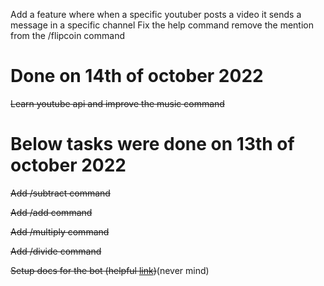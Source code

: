 Add a feature where when a specific youtuber posts a video it sends a message in a specific channel
Fix the help command 
remove the mention from the /flipcoin command

# Done on 14th of october 2022
~~Learn youtube api and improve the music command~~

# Below tasks were done on 13th of october 2022
~~Add /subtract command~~

~~Add /add command~~

~~Add /multiply command~~

~~Add /divide command~~

~~Setup docs for the bot (helpful [link](https://squidfunk.github.io/mkdocs-material/getting-started/))~~(never mind)
